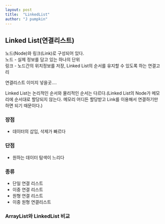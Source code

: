 ```yaml
---
layout: post
title:  "LinkedList"
author: "J pumpkin"
---
```


## Linked List(연결리스트)

노드(Node)와 링크(Link)로 구성되어 있다.  
노드 - 실제 정보를 담고 있는 하나의 단위  
링크 - 노드간의 위치정보를 저장, Linked List의 순서를 유지할 수 있도록 하는 연결고리  


연결리스트 이미지 넣을곳....

Linked List는 논리적인 순서와 물리적인 순서는 다르다.(Linked List의 Node가 메모리에 순서대로 할당되지 않는다. 메모리 어디든 할당받고 Link를 이용해서 연결하기만 하면 되기 때문이다.)

### 장점

- 데이터의 삽입, 삭제가 빠르다

### 단점

- 원하는 데이터 탐색이 느리다

### 종류

- 단일 연결 리스트
- 이중 연결 리스트
- 원형 연결 리스트
- 이중 원형 연결리스트


### ArrayList와 LinkedList 비교


